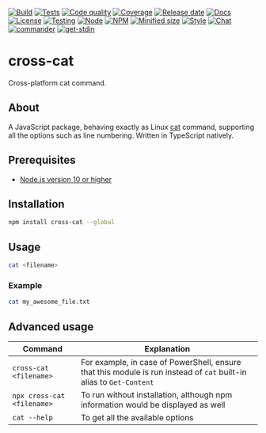 [![Build](https://img.shields.io/azure-devops/build/cpuabuse/214fb8e6-083e-4136-b3fb-a012127b24f0/1?logo=azure-pipelines)](https://dev.azure.com/cpuabuse/cross-cat)
[![Tests](https://img.shields.io/azure-devops/tests/cpuabuse/214fb8e6-083e-4136-b3fb-a012127b24f0/1?logo=azure-pipelines)](https://dev.azure.com/cpuabuse/cross-cat)
[![Code quality](https://img.shields.io/codacy/grade/05e07171ea0748d8b530a59ff4264492?logo=codacy)](https://app.codacy.com/gh/cpuabuse/cross-cat)
[![Coverage](https://img.shields.io/codacy/coverage/05e07171ea0748d8b530a59ff4264492?logo=codacy)](https://app.codacy.com/gh/cpuabuse/cross-cat)
[![Release date](https://img.shields.io/github/release-date/cpuabuse/cross-cat?logo=github)](https://github.com/cpuabuse/cross-cat/releases)
[![Docs](https://img.shields.io/badge/docs-gh--pages-informationa?logo=github)](https://cpuabuse.github.io/cross-cat)
[![License](https://img.shields.io/github/license/cpuabuse/cross-cat?logo=github)](https://opensource.org/licenses/ISC)
[![Testing](https://img.shields.io/badge/testing-mocha-informational?logo=mocha)](https://mochajs.org)
[![Node](https://img.shields.io/node/v/cross-cat?logo=node.js)](https://www.npmjs.com/package/cross-cat)
[![NPM](https://img.shields.io/npm/v/cross-cat?logo=npm)](https://www.npmjs.com/package/cross-cat)
[![Minified size](https://img.shields.io/bundlephobia/min/cross-cat?logo=npm)](https://www.npmjs.com/package/cross-cat)
[![Style](https://img.shields.io/badge/style-prettier-informational?logo=prettier)](ttps://prettier.io)
[![Chat](https://img.shields.io/badge/chat-slack-informational?logo=slack)](https://join.slack.com/t/cpuabuse/shared_invite/enQtNjYzMjQ4NjY1MTUzLTZjMTY1M2NiYmZkNzBjMzI0YTQ4OGVjZDA1ODJkNjFiNDU1NDQwYjViMjBjODA1Y2Y4ZjNiYmUzODA2YWI3NDM)
[![commander](https://img.shields.io/npm/dependency-version/cross-cat/commander?logo=npm)](https://www.npmjs.com/package/commander)
[![get-stdin](https://img.shields.io/npm/dependency-version/cross-cat/get-stdin?logo=npm)](https://www.npmjs.com/package/get-stdin)

# cross-cat

Cross-platform cat command.

## About

A JavaScript package, behaving exactly as Linux [cat](https://www.gnu.org/software/coreutils/cat) command, supporting all the options such as line numbering.
Written in TypeScript natively.


## Prerequisites

- [Node.js version 10 or higher](https://nodejs.org/en/download/)

## Installation

```bash
npm install cross-cat --global
```

## Usage

```bash
cat <filename>
```

### Example

```bash
cat my_awesome_file.txt
```

## Advanced usage

Command | Explanation
--- | ---
`cross-cat <filename>` | For example, in case of PowerShell, ensure that this module is run instead of `cat` built-in alias to `Get-Content`
`npx cross-cat <filename>` | To run without installation, although npm information would be displayed as well
`cat --help` | To get all the available options
